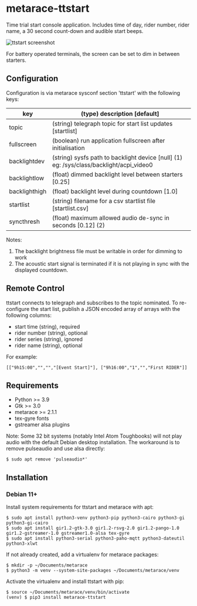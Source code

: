 # metarace-ttstart

Time trial start console application. Includes time of day,
rider number, rider name, a 30 second count-down and audible
start beeps.

![ttstart screenshot](screenshot.png "ttstart")

For battery operated terminals, the screen can be set to dim
in between starters.

## Configuration

Configuration is via metarace sysconf section 'ttstart' with the
following keys:

key           | (type) description [default]
---           | ---
topic         | (string) telegraph topic for start list updates [startlist]
fullscreen    | (boolean) run application fullscreen after initialisation
backlightdev  | (string) sysfs path to backlight device [null] (1) eg: /sys/class/backlight/acpi_video0
backlightlow  | (float) dimmed backlight level between starters [0.25]
backlighthigh | (float) backlight level during countdown [1.0]
startlist     | (string) filename for a csv startlist file [startlist.csv]
syncthresh    | (float) maximum allowed audio de-sync in seconds [0.12] (2)

Notes:

   1.  The backlight brightness file must be writable in order
       for dimming to work
   2.  The acoustic start signal is terminated if it is not playing
       in sync with the displayed countdown.

## Remote Control

ttstart connects to telegraph and subscribes to the topic nominated.
To re-configure the start list, publish a JSON encoded array of arrays
with the following columns:

   - start time (string), required
   - rider number (string), optional
   - rider series (string), ignored
   - rider name (string), optional

For example:

	[["9h15:00","","","[Event Start]"], ["9h16:00","1","","First RIDER"]]


## Requirements

   - Python >= 3.9
   - Gtk >= 3.0
   - metarace >= 2.1.1
   - tex-gyre fonts
   - gstreamer alsa plugins

Note: Some 32 bit systems (notably Intel Atom Toughbooks) will not
play audio with the default Debian desktop installation.
The workaround is to remove pulseaudio and use alsa directly:

	$ sudo apt remove 'pulseaudio*'

## Installation

### Debian 11+

Install system requirements for ttstart and metarace with apt:

	$ sudo apt install python3-venv python3-pip python3-cairo python3-gi python3-gi-cairo
	$ sudo apt install gir1.2-gtk-3.0 gir1.2-rsvg-2.0 gir1.2-pango-1.0 gir1.2-gstreamer-1.0 gstreamer1.0-alsa tex-gyre
	$ sudo apt install python3-serial python3-paho-mqtt python3-dateutil python3-xlwt

If not already created, add a virtualenv for metarace packages:

	$ mkdir -p ~/Documents/metarace
	$ python3 -m venv --system-site-packages ~/Documents/metarace/venv

Activate the virtualenv and install ttstart with pip:

	$ source ~/Documents/metarace/venv/bin/activate
	(venv) $ pip3 install metarace-ttstart


